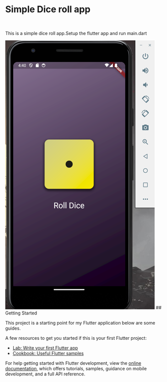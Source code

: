 # Simple Dice roll app
<br>
<p> This is a simple dice roll app.Setup the flutter app and run main.dart </p> 

<img src= "https://github.com/bijin-s/flutter-dice-roll-app/blob/main/assets/github_image/one.png">
## Getting Started

This project is a starting point for my Flutter application below are some guides.

A few resources to get you started if this is your first Flutter project:

- [Lab: Write your first Flutter app](https://docs.flutter.dev/get-started/codelab)
- [Cookbook: Useful Flutter samples](https://docs.flutter.dev/cookbook)

For help getting started with Flutter development, view the
[online documentation](https://docs.flutter.dev/), which offers tutorials,
samples, guidance on mobile development, and a full API reference.

